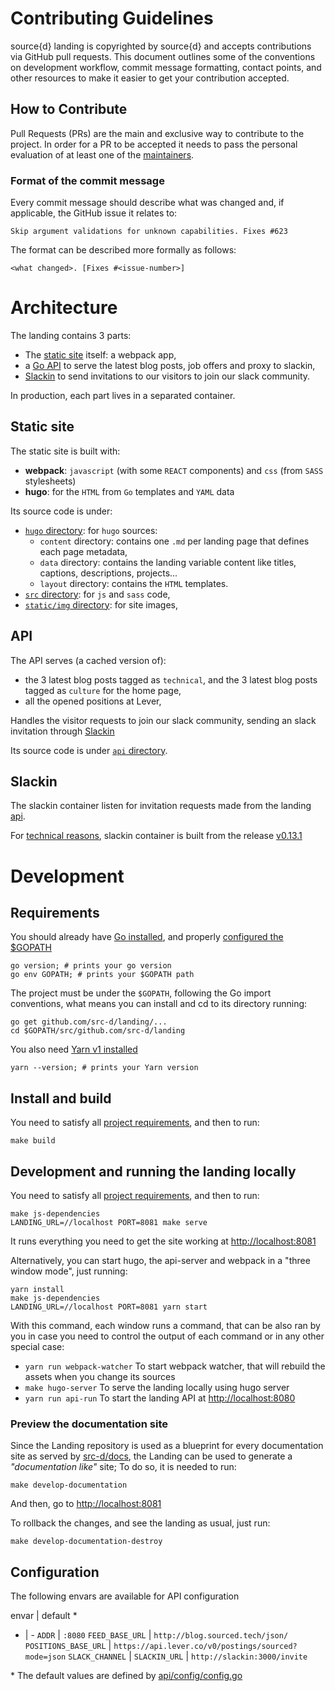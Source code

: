 # Contributing Guidelines

source{d} landing is copyrighted by source{d} and accepts
contributions via GitHub pull requests. This document outlines some of the
conventions on development workflow, commit message formatting, contact points,
and other resources to make it easier to get your contribution accepted.


## How to Contribute

Pull Requests (PRs) are the main and exclusive way to contribute to the project.
In order for a PR to be accepted it needs to pass the personal evaluation of at least one of the [maintainers](MAINTAINERS).


### Format of the commit message

Every commit message should describe what was changed and, if applicable, the GitHub issue it relates to:

```
Skip argument validations for unknown capabilities. Fixes #623
```

The format can be described more formally as follows:

```
<what changed>. [Fixes #<issue-number>]
```


# Architecture

The landing contains 3 parts:

- The [static site](#static-site) itself: a webpack app,
- a [Go API](#api) to serve the latest blog posts, job offers and proxy to slackin,
- [Slackin](#slackin) to send invitations to our visitors to join our slack community.

In production, each part lives in a separated container.


## Static site

The static site is built with:
- **webpack**: `javascript` (with some `REACT` components) and `css` (from `SASS` stylesheets)
- **hugo**: for the `HTML` from `Go` templates and `YAML` data

Its source code is under:
- [`hugo` directory](hugo): for `hugo` sources:
  - `content` directory: contains one `.md` per landing page that defines each page metadata,
  - `data` directory: contains the landing variable content like titles, captions, descriptions, projects...
  - `layout` directory: contains the `HTML` templates.
- [`src` directory](src): for `js` and `sass` code,
- [`static/img` directory](static/img): for site images,


## API

The API serves (a cached version of):
- the 3 latest blog posts tagged as `technical`, and the 3 latest blog posts tagged as `culture` for the home page,
- all the opened positions at Lever,

Handles the visitor requests to join our slack community, sending an slack invitation through [Slackin](#slackin)

Its source code is under [`api` directory](api).


## Slackin

The slackin container listen for invitation requests made from the landing [api](#api).

For [technical reasons](https://github.com/src-d/landing/issues/62#issuecomment-327194704), slackin container is built from the release [v0.13.1](https://github.com/rauchg/slackin/tree/0.13.1)


# Development


## Requirements

You should already have [Go installed](https://golang.org/doc/install#install), and properly [configured the $GOPATH](https://github.com/golang/go/wiki/SettingGOPATH)
```shell
go version; # prints your go version
go env GOPATH; # prints your $GOPATH path
```

The project must be under the `$GOPATH`, following the Go import conventions, what means you can install and cd to its directory running:
```shell
go get github.com/src-d/landing/...
cd $GOPATH/src/github.com/src-d/landing
```

You also need [Yarn v1 installed](https://yarnpkg.com/en/docs/install)

```shell
yarn --version; # prints your Yarn version
```

## Install and build

You need to satisfy all [project requirements](#requirements), and then to run:

```shell
make build
```


## Development and running the landing locally

You need to satisfy all [project requirements](#requirements), and then to run:

```shell
make js-dependencies
LANDING_URL=//localhost PORT=8081 make serve
```
It runs everything you need to get the site working at [http://localhost:8081](http://localhost:8081)

Alternatively, you can start hugo, the api-server and webpack in a "three window mode", just running:
```shell
yarn install
make js-dependencies
LANDING_URL=//localhost PORT=8081 yarn start
```
With this command, each window runs a command, that can be also ran by you in case you need to control the output of each command or in any other special case:
* `yarn run webpack-watcher` To start webpack watcher, that will rebuild the assets when you change its sources
* `make hugo-server` To serve the landing locally using hugo server
* `yarn run api-run` To start the landing API at [http://localhost:8080](http://localhost:8080)

### Preview the documentation site

Since the Landing repository is used as a blueprint for every documentation site as served by [src-d/docs](https://github.com/src-d/docs), the Landing can be used to generate a _"documentation like"_ site; To do so, it is needed to run:
```shell
make develop-documentation
```
And then, go to [http://localhost:8081](http://localhost:8081)

To rollback the changes, and see the landing as usual, just run:
```shell
make develop-documentation-destroy
```


## Configuration

The following envars are available for API configuration

envar | default *
- | -
`ADDR` | `:8080`
`FEED_BASE_URL` | `http://blog.sourced.tech/json/`
`POSITIONS_BASE_URL` | `https://api.lever.co/v0/postings/sourced?mode=json`
`SLACK_CHANNEL` |
`SLACKIN_URL` | `http://slackin:3000/invite`

&ast; The default values are defined by [api/config/config.go](https://github.com/src-d/landing/blob/master/api/config/config.go)
